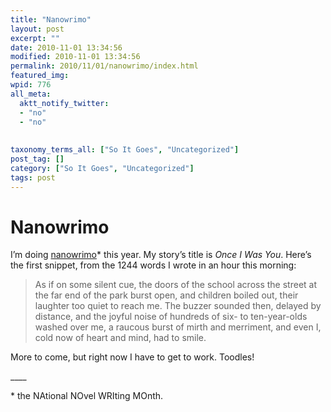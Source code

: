 ```yaml
---
title: "Nanowrimo"
layout: post
excerpt: ""
date: 2010-11-01 13:34:56
modified: 2010-11-01 13:34:56
permalink: 2010/11/01/nanowrimo/index.html
featured_img: 
wpid: 776
all_meta: 
  aktt_notify_twitter:
  - "no"
  - "no"
  
  
taxonomy_terms_all: ["So It Goes", "Uncategorized"]
post_tag: []
category: ["So It Goes", "Uncategorized"]
tags: post
---
```


# Nanowrimo

I’m doing [nanowrimo](http://nanowrimo.org/)\* this year. My story’s title is *Once I Was You*. Here’s the first snippet, from the 1244 words I wrote in an hour this morning:

> As if on some silent cue, the doors of the school across the street at the far end of the park burst open, and children boiled out, their laughter too quiet to reach me. The buzzer sounded then, delayed by distance, and the joyful noise of hundreds of six- to ten-year-olds washed over me, a raucous burst of mirth and merriment, and even I, cold now of heart and mind, had to smile.

More to come, but right now I have to get to work. Toodles!

\_\_\_\_

\* the NAtional NOvel WRIting MOnth.